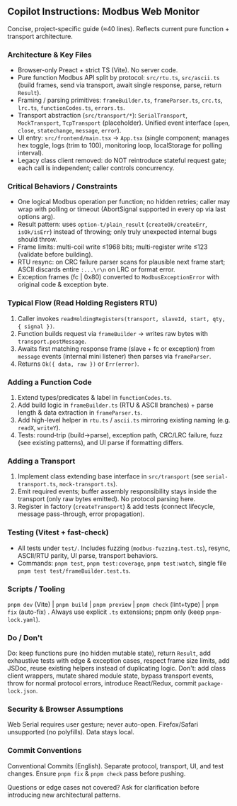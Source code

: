 ## Copilot Instructions: Modbus Web Monitor

Concise, project-specific guide (≈40 lines). Reflects current pure function + transport architecture.

### Architecture & Key Files
- Browser-only Preact + strict TS (Vite). No server code.
- Pure function Modbus API split by protocol: `src/rtu.ts`, `src/ascii.ts` (build frames, send via transport, await single response, parse, return `Result`).
- Framing / parsing primitives: `frameBuilder.ts`, `frameParser.ts`, `crc.ts`, `lrc.ts`, `functionCodes.ts`, `errors.ts`.
- Transport abstraction (`src/transport/*`): `SerialTransport`, `MockTransport`, `TcpTransport` (placeholder). Unified event interface (`open`, `close`, `statechange`, `message`, `error`).
- UI entry: `src/frontend/main.tsx` -> `App.tsx` (single component; manages hex toggle, logs (trim to 100), monitoring loop, localStorage for polling interval).
- Legacy class client removed: do NOT reintroduce stateful request gate; each call is independent; caller controls concurrency.

### Critical Behaviors / Constraints
- One logical Modbus operation per function; no hidden retries; caller may wrap with polling or timeout (AbortSignal supported in every op via last options arg).
- Result pattern: uses `option-t/plain_result` (`createOk/createErr`, `isOk/isErr`) instead of throwing; only truly unexpected internal bugs should throw.
- Frame limits: multi-coil write ≤1968 bits; multi-register write ≤123 (validate before building).
- RTU resync: on CRC failure parser scans for plausible next frame start; ASCII discards entire `:...\r\n` on LRC or format error.
- Exception frames (fc | 0x80) converted to `ModbusExceptionError` with original code & exception byte.

### Typical Flow (Read Holding Registers RTU)
1. Caller invokes `readHoldingRegisters(transport, slaveId, start, qty, { signal })`.
2. Function builds request via `frameBuilder` → writes raw bytes with `transport.postMessage`.
3. Awaits first matching response frame (slave + fc or exception) from `message` events (internal mini listener) then parses via `frameParser`.
4. Returns `Ok({ data, raw })` or `Err(error)`.

### Adding a Function Code
1. Extend types/predicates & label in `functionCodes.ts`.
2. Add build logic in `frameBuilder.ts` (RTU & ASCII branches) + parse length & data extraction in `frameParser.ts`.
3. Add high-level helper in `rtu.ts` / `ascii.ts` mirroring existing naming (e.g. `readX`, `writeY`).
4. Tests: round‑trip (build→parse), exception path, CRC/LRC failure, fuzz (see existing patterns), and UI parse if formatting differs.

### Adding a Transport
1. Implement class extending base interface in `src/transport` (see `serial-transport.ts`, `mock-transport.ts`).
2. Emit required events; buffer assembly responsibility stays inside the transport (only raw bytes emitted). No protocol parsing here.
3. Register in factory (`createTransport`) & add tests (connect lifecycle, message pass-through, error propagation).

### Testing (Vitest + fast-check)
- All tests under `test/`. Includes fuzzing (`modbus-fuzzing.test.ts`), resync, ASCII/RTU parity, UI parse, transport behaviors.
- Commands: `pnpm test`, `pnpm test:coverage`, `pnpm test:watch`, single file `pnpm test test/frameBuilder.test.ts`.

### Scripts / Tooling
`pnpm dev` (Vite) | `pnpm build` | `pnpm preview` | `pnpm check` (lint+type) | `pnpm fix` (auto-fix) . Always use explicit `.ts` extensions; pnpm only (keep `pnpm-lock.yaml`).

### Do / Don't
Do: keep functions pure (no hidden mutable state), return `Result`, add exhaustive tests with edge & exception cases, respect frame size limits, add JSDoc, reuse existing helpers instead of duplicating logic.
Don't: add class client wrappers, mutate shared module state, bypass transport events, throw for normal protocol errors, introduce React/Redux, commit `package-lock.json`.

### Security & Browser Assumptions
Web Serial requires user gesture; never auto-open. Firefox/Safari unsupported (no polyfills). Data stays local.

### Commit Conventions
Conventional Commits (English). Separate protocol, transport, UI, and test changes. Ensure `pnpm fix` & `pnpm check` pass before pushing.

Questions or edge cases not covered? Ask for clarification before introducing new architectural patterns.